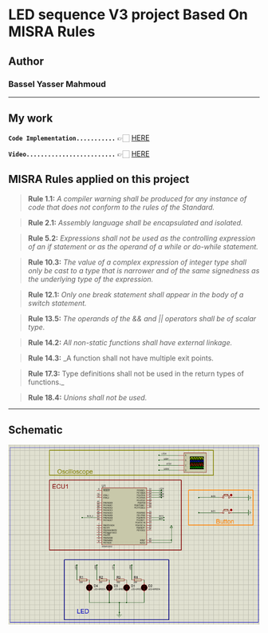 # LED sequence V3 project  Based On MISRA Rules  


## Author
### **Bassel Yasser Mahmoud**

---
## My work

**`Code Implementation...........`** 👉🏻 [HERE](./Code/)

**`Video.........................`** 👉🏻 [HERE](./Video/)


## MISRA Rules applied on this project

> **Rule 1.1:** _A compiler warning shall be produced for any instance of code that does not conform to the rules of the Standard._

> **Rule 2.1:** _Assembly language shall be encapsulated and isolated._

> **Rule 5.2:** _Expressions shall not be used as the controlling expression of an if statement or as the operand of a while or do-while statement._

> **Rule 10.3:** _The value of a complex expression of integer type shall only be cast to a type that is narrower and of the same signedness as the underlying type of the expression._

> **Rule 12.1:** _Only one break statement shall appear in the body of a switch statement._

> **Rule 13.5:** _The operands of the && and || operators shall be of scalar type._

> **Rule 14.2:** _All non-static functions shall have external linkage._

> **Rule 14.3:** _A function shall not have multiple exit points.

> **Rule 17.3:** Type definitions shall not be used in the return types of functions._

> **Rule 18.4:** _Unions shall not be used._

---

## Schematic
![bcm_schematic](./Simulation/led_seq_v3.PNG)
